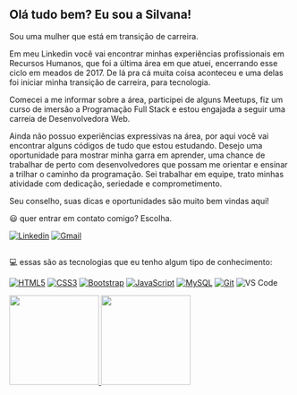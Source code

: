 ## Olá tudo bem? Eu sou a Silvana!

Sou uma mulher que está em transição de carreira.

Em meu Linkedin você vai encontrar minhas experiências profissionais em Recursos Humanos, que foi a  última área em que atuei, encerrando esse ciclo em meados de 2017. De lá pra cá muita coisa aconteceu e uma delas foi iniciar minha transição de carreira, para tecnologia.

Comecei a me informar sobre a área, participei de alguns Meetups, fiz um curso de imersão a Programação Full Stack e estou engajada a seguir uma carreia de Desenvolvedora Web.

 Ainda não possuo experiências expressivas na área, por aqui você vai encontrar alguns códigos de tudo que estou estudando. Desejo uma oportunidade para mostrar minha garra em aprender, uma chance de trabalhar de perto com desenvolvedores que possam me orientar e ensinar a trilhar o caminho da programação.
Sei trabalhar em equipe, trato minhas atividade com dedicação, seriedade e comprometimento.

Seu conselho, suas dicas e oportunidades são muito bem vindas aqui!

😃 quer entrar em contato comigo? Escolha.

[![Linkedin](https://camo.githubusercontent.com/b002fce2f8fd8abe1c3d30f1385270d8f4708a3d0479a6728fc8276f9a2b3ad5/68747470733a2f2f696d672e736869656c64732e696f2f62616467652f2d4c696e6b6564496e2d626c75653f7374796c653d666f722d7468652d6261646765266c6f676f3d4c696e6b6564696e266c6f676f436f6c6f723d7768697465266c696e6b3d68747470733a2f2f7777772e6c696e6b6564696e2e636f6d2f696e2f746174696465762f)](https://www.linkedin.com/in/silvana-sales-de-menezes-99396594/)
[![Gmail](https://camo.githubusercontent.com/9e6067c6e6f32823a4540e098054388c5220b68b3d8269e4921b50713bb96bfd/68747470733a2f2f696d672e736869656c64732e696f2f62616467652f2d476d61696c2d4541343333353f7374796c653d666f722d7468652d6261646765266c6f676f3d476d61696c266c6f676f436f6c6f723d7768697465266c696e6b3d6d61696c746f3a7461746969616c7665736f40676d61696c2e636f6d)](mailto:silvanasales.menezes@gmail.com)
##

💻 essas são as tecnologias que eu tenho algum tipo de conhecimento:

[![HTML5](https://camo.githubusercontent.com/5d3b0191832237fcbfc6d4497524e8bb547c6bfc9eafb738d5205c629d202067/68747470733a2f2f696d672e736869656c64732e696f2f62616467652f68746d6c352532302d2532334533344632362e7376673f267374796c653d666f722d7468652d6261646765266c6f676f3d68746d6c35266c6f676f436f6c6f723d7768697465)](https://camo.githubusercontent.com/5d3b0191832237fcbfc6d4497524e8bb547c6bfc9eafb738d5205c629d202067/68747470733a2f2f696d672e736869656c64732e696f2f62616467652f68746d6c352532302d2532334533344632362e7376673f267374796c653d666f722d7468652d6261646765266c6f676f3d68746d6c35266c6f676f436f6c6f723d7768697465)
[![CSS3](https://camo.githubusercontent.com/5ed492db9c79ad5990eda7dc80923377f0e7096b18a4d1e9b86c8987dc0e5aa5/68747470733a2f2f696d672e736869656c64732e696f2f62616467652f637373332532302d2532333135373242362e7376673f267374796c653d666f722d7468652d6261646765266c6f676f3d63737333266c6f676f436f6c6f723d7768697465)](https://camo.githubusercontent.com/5ed492db9c79ad5990eda7dc80923377f0e7096b18a4d1e9b86c8987dc0e5aa5/68747470733a2f2f696d672e736869656c64732e696f2f62616467652f637373332532302d2532333135373242362e7376673f267374796c653d666f722d7468652d6261646765266c6f676f3d63737333266c6f676f436f6c6f723d7768697465)
[![Bootstrap](https://camo.githubusercontent.com/3c9b3e0838dabbd863570456952c88d789b82d7d35d04064f17950f79a44090c/68747470733a2f2f696d672e736869656c64732e696f2f62616467652f2d426f6f7473747261702d3536334437433f267374796c653d666f722d7468652d6261646765266c6f676f3d626f6f747374726170266c6f676f436f6c6f723d7768697465)](https://camo.githubusercontent.com/3c9b3e0838dabbd863570456952c88d789b82d7d35d04064f17950f79a44090c/68747470733a2f2f696d672e736869656c64732e696f2f62616467652f2d426f6f7473747261702d3536334437433f267374796c653d666f722d7468652d6261646765266c6f676f3d626f6f747374726170266c6f676f436f6c6f723d7768697465)
[![JavaScript](https://camo.githubusercontent.com/9d07c04bdd98c662d5df9d4e1cc1de8446ffeaebca330feb161f1fb8e1188204/68747470733a2f2f696d672e736869656c64732e696f2f62616467652f4a6176615363726970742d4637444631453f7374796c653d666f722d7468652d6261646765266c6f676f3d6a617661736372697074266c6f676f436f6c6f723d626c61636b)](https://camo.githubusercontent.com/9d07c04bdd98c662d5df9d4e1cc1de8446ffeaebca330feb161f1fb8e1188204/68747470733a2f2f696d672e736869656c64732e696f2f62616467652f4a6176615363726970742d4637444631453f7374796c653d666f722d7468652d6261646765266c6f676f3d6a617661736372697074266c6f676f436f6c6f723d626c61636b)
[![MySQL](https://camo.githubusercontent.com/988b23566a8e239f9717abbed64d36834115c8a8c7082a71c358e04f47f8398c/68747470733a2f2f696d672e736869656c64732e696f2f62616467652f4d7953514c2d3030303030463f7374796c653d666f722d7468652d6261646765266c6f676f3d6d7973716c266c6f676f436f6c6f723d7768697465)](https://camo.githubusercontent.com/988b23566a8e239f9717abbed64d36834115c8a8c7082a71c358e04f47f8398c/68747470733a2f2f696d672e736869656c64732e696f2f62616467652f4d7953514c2d3030303030463f7374796c653d666f722d7468652d6261646765266c6f676f3d6d7973716c266c6f676f436f6c6f723d7768697465)
[![Git](https://camo.githubusercontent.com/22d1116e541b7b380161ed7c77ceb24e5e88a71acbec6d9dae7a5624b23a46fd/68747470733a2f2f696d672e736869656c64732e696f2f62616467652f6769742532302d2532334630353033332e7376673f267374796c653d666f722d7468652d6261646765266c6f676f3d676974266c6f676f436f6c6f723d7768697465)](https://camo.githubusercontent.com/22d1116e541b7b380161ed7c77ceb24e5e88a71acbec6d9dae7a5624b23a46fd/68747470733a2f2f696d672e736869656c64732e696f2f62616467652f6769742532302d2532334630353033332e7376673f267374796c653d666f722d7468652d6261646765266c6f676f3d676974266c6f676f436f6c6f723d7768697465)
![VS Code](https://camo.githubusercontent.com/172928ac3c9728873cd5b523a74d06dd7f115f386574b5b19ef7b4086d9a67b9/68747470733a2f2f696d672e736869656c64732e696f2f62616467652f2d5653436f64652d3030374143433f267374796c653d666f722d7468652d6261646765266c6f676f3d76697375616c2d73747564696f2d636f6465266c6f676f436f6c6f723d7768697465)


<div>
  <a href="https://github.com/SilvanaMenezes">
  <img height="160em" src="https://github-readme-stats.vercel.app/api?username=silvanamenezes&show_icons=true&theme=white&include_all_commits=true&count_private=true"/>
  <img height="160em" src="https://github-readme-stats.vercel.app/api/top-langs/?username=silvanamenezes&layout=compact&langs_count=7&theme=white"/>
</div>
